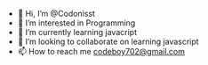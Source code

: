 - 👋 Hi, I’m @Codonisst
- 👀 I’m interested in Programming
- 🌱 I’m currently learning javacript
- 💞️ I’m looking to collaborate on learning javascript
- 📫 How to reach me codeboy702@gmail.com

<!---
Codonisst/Codonisst is a ✨ special ✨ repository because its `README.md` (this file) appears on your GitHub profile.
You can click the Preview link to take a look at your changes.
--->
